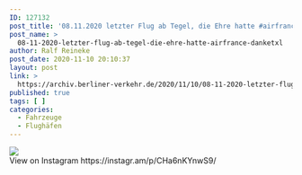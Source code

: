 ```yaml
---
ID: 127132
post_title: '08.11.2020 letzter Flug ab Tegel, die Ehre hatte #airfrance #danketxl'
post_name: >
  08-11-2020-letzter-flug-ab-tegel-die-ehre-hatte-airfrance-danketxl
author: Ralf Reineke
post_date: 2020-11-10 20:10:37
layout: post
link: >
  https://archiv.berliner-verkehr.de/2020/11/10/08-11-2020-letzter-flug-ab-tegel-die-ehre-hatte-airfrance-danketxl/
published: true
tags: [ ]
categories:
  - Fahrzeuge
  - Flughäfen
---
```

<div><img src='https://scontent-atl3-1.cdninstagram.com/v/t51.29350-15/124085468_691293431516479_8749461063056536799_n.jpg?_nc_cat=107&ccb=2&_nc_sid=8ae9d6&_nc_ohc=Rdfp4JXgAaMAX_0rfCJ&_nc_ht=scontent-atl3-1.cdninstagram.com&oh=cf5b8b0a77c804c7469292ab35d8d2c4&oe=5FD13226' style='max-width:600px;' /><br/><div>View on Instagram https://instagr.am/p/CHa6nKYnwS9/</div></div>
